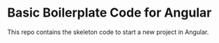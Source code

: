<h1>Basic Boilerplate Code for Angular</h1>
This repo contains the skeleton code to start a new project in Angular.
